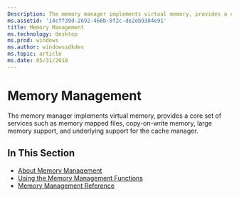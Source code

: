 ```yaml
---
Description: The memory manager implements virtual memory, provides a core set of services such as memory mapped files, copy-on-write memory, large memory support, and underlying support for the cache manager.
ms.assetid: '14cff39d-2692-466b-8f2c-de2eb9384e91'
title: Memory Management
ms.technology: desktop
ms.prod: windows
ms.author: windowssdkdev
ms.topic: article
ms.date: 05/31/2018
---
```


# Memory Management

The memory manager implements virtual memory, provides a core set of services such as memory mapped files, copy-on-write memory, large memory support, and underlying support for the cache manager.

## In This Section

-   [About Memory Management](about-memory-management.md)
-   [Using the Memory Management Functions](using-the-memory-management-functions.md)
-   [Memory Management Reference](memory-management-reference.md)

 

 



